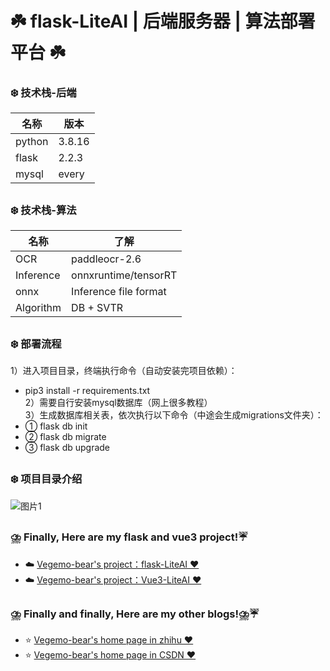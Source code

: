 # ☘️ flask-LiteAI | 后端服务器 | 算法部署平台 ☘️
### ❄️ 技术栈-后端
|  名称   | 版本  |
|  ----  | ----  |
| python  | 3.8.16 |
| flask  | 2.2.3 |
| mysql  | every |
##
### ❄️ 技术栈-算法
|  名称   | 了解  |
|  ----  | ----  |
| OCR  | paddleocr-2.6 |
| Inference  | onnxruntime/tensorRT |
| onnx  | Inference file format |
| Algorithm  | DB + SVTR |
##
### ❄️ 部署流程
1）进入项目目录，终端执行命令（自动安装完项目依赖）：<br>
  - pip3 install -r requirements.txt <br>
2）需要自行安装mysql数据库（网上很多教程） <br>
3）生成数据库相关表，依次执行以下命令（中途会生成migrations文件夹）：<br>
  - ① flask db init <br>
  - ② flask db migrate <br>
  - ③ flask db upgrade <br>
  
##
### ❄️ 项目目录介绍
![图片1](https://github.com/Vegemo-bear/flask-Vue3-LiteAI/assets/127828066/b4f1d747-cd83-4129-8735-ef6393af2c33)
##
### ⛈️ Finally, Here are my flask and vue3 project!☔
- ☁️ [Vegemo-bear's project：flask-LiteAI ‍❤️‍](https://github.com/Vegemo-bear/flask-LiteAI)
- ☁️ [Vegemo-bear's project：Vue3-LiteAI ‍❤️‍](https://github.com/Vegemo-bear/Vue3-LiteAI)

##
### ⛈️ Finally and finally, Here are my other blogs!⛈️☔
- ⭐  [Vegemo-bear's home page in zhihu ‍❤️‍](https://www.zhihu.com/people/ming-yue-yi-jiu-63/posts)
- ⭐  [Vegemo-bear's home page in CSDN ‍❤️‍](https://blog.csdn.net/Moon_Remain_?type=blog)
